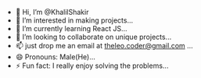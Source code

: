 - 👋 Hi, I’m @KhalilShakir
- 👀 I’m interested in making projects...
- 🌱 I’m currently learning React JS...
- 💞️ I’m looking to collaborate on unique projects...
- 📫 just drop me an email at theleo.coder@gmail.com ...
- 😄 Pronouns: Male(He)...
- ⚡ Fun fact: I really enjoy solving the problems...

<!---
KhalilShakir/KhalilShakir is a ✨ special ✨ repository because its `README.md` (this file) appears on your GitHub profile.
You can click the Preview link to take a look at your changes.
--->
